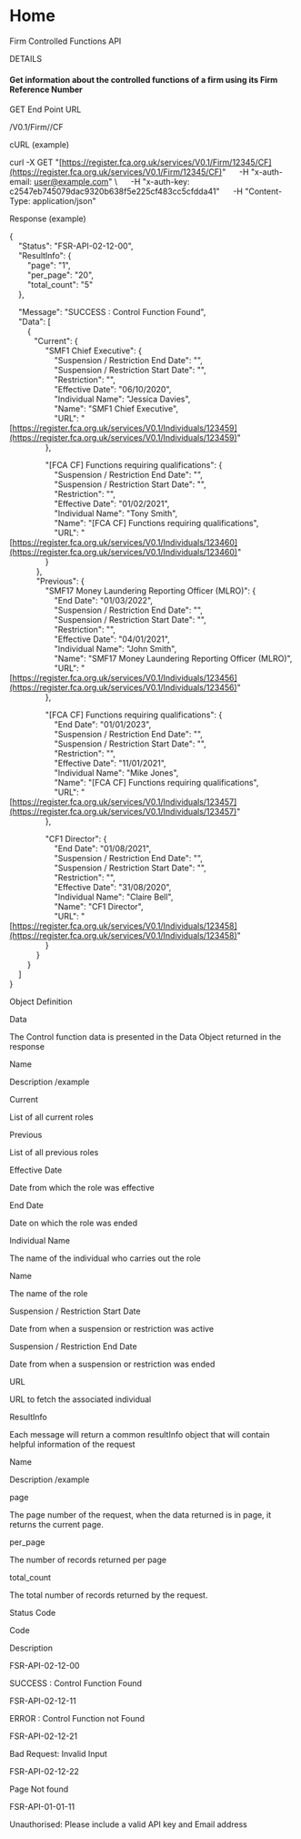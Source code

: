 # Home

Firm Controlled Functions API

  

DETAILS

#### Get information about the controlled functions of a firm using its Firm Reference Number

  

GET End Point URL

/V0.1/Firm/<FRN>/CF

  

cURL (example)

  

curl -X GET "[https://register.fca.org.uk/services/V0.1/Firm/12345/CF](https://register.fca.org.uk/services/V0.1/Firm/12345/CF)" 
     -H "x-auth-email: [user@example.com](mailto:user@example.com)" \\
     -H "x-auth-key: c2547eb745079dac9320b638f5e225cf483cc5cfdda41" 
     -H "Content-Type: application/json"

  

Response (example)

  

{  
    "Status": "FSR-API-02-12-00",  
    "ResultInfo": {  
        "page": "1",  
        "per\_page": "20",  
        "total\_count": "5"  
    },  
  
    "Message": "SUCCESS : Control Function Found",  
    "Data": \[  
        {  
           "Current": {  
                "SMF1 Chief Executive": {  
                    "Suspension / Restriction End Date": "",  
                    "Suspension / Restriction Start Date": "",  
                    "Restriction": "",  
                    "Effective Date": "06/10/2020",  
                    "Individual Name": "Jessica Davies",  
                    "Name": "SMF1 Chief Executive",  
                    "URL": "[https://register.fca.org.uk/services/V0.1/Individuals/123459](https://register.fca.org.uk/services/V0.1/Individuals/123459)"  
                },  
  
                "\[FCA CF\] Functions requiring qualifications": {  
                    "Suspension / Restriction End Date": "",  
                    "Suspension / Restriction Start Date": "",  
                    "Restriction": "",  
                    "Effective Date": "01/02/2021",  
                    "Individual Name": "Tony Smith",  
                    "Name": "\[FCA CF\] Functions requiring qualifications",  
                    "URL": "[https://register.fca.org.uk/services/V0.1/Individuals/123460](https://register.fca.org.uk/services/V0.1/Individuals/123460)"  
                }  
            },  
            "Previous": {  
                "SMF17 Money Laundering Reporting Officer (MLRO)": {  
                    "End Date": "01/03/2022",  
                    "Suspension / Restriction End Date": "",  
                    "Suspension / Restriction Start Date": "",  
                    "Restriction": "",  
                    "Effective Date": "04/01/2021",  
                    "Individual Name": "John Smith",  
                    "Name": "SMF17 Money Laundering Reporting Officer (MLRO)",  
                    "URL": "[https://register.fca.org.uk/services/V0.1/Individuals/123456](https://register.fca.org.uk/services/V0.1/Individuals/123456)"  
                },  
  
                "\[FCA CF\] Functions requiring qualifications": {  
                    "End Date": "01/01/2023",  
                    "Suspension / Restriction End Date": "",  
                    "Suspension / Restriction Start Date": "",  
                    "Restriction": "",  
                    "Effective Date": "11/01/2021",  
                    "Individual Name": "Mike Jones",  
                    "Name": "\[FCA CF\] Functions requiring qualifications",  
                    "URL": "[https://register.fca.org.uk/services/V0.1/Individuals/123457](https://register.fca.org.uk/services/V0.1/Individuals/123457)"  
                },  
  
                "CF1 Director": {  
                    "End Date": "01/08/2021",  
                    "Suspension / Restriction End Date": "",  
                    "Suspension / Restriction Start Date": "",  
                    "Restriction": "",  
                    "Effective Date": "31/08/2020",  
                    "Individual Name": "Claire Bell",  
                    "Name": "CF1 Director",  
                    "URL": "[https://register.fca.org.uk/services/V0.1/Individuals/123458](https://register.fca.org.uk/services/V0.1/Individuals/123458)"  
                }  
            }  
        }  
    \]  
}

  

Object Definition

  

Data

  

The Control function data is presented in the Data Object returned in the response

Name

Description /example

Current

List of all current roles

Previous

List of all previous roles

Effective Date

Date from which the role was effective

End Date

Date on which the role was ended

Individual Name

The name of the individual who carries out the role

Name

The name of the role

Suspension / Restriction Start Date

Date from when a suspension or restriction was active

Suspension / Restriction End Date

Date from when a suspension or restriction was ended

URL

URL to fetch the associated individual

  

ResultInfo

  

Each message will return a common resultInfo object that will contain helpful information of the request

Name

Description /example

page

The page number of the request, when the data returned is in page, it returns the current page.

per\_page

The number of records returned per page

total\_count

The total number of records returned by the request.

  

Status Code

  

Code

Description

FSR-API-02-12-00

SUCCESS : Control Function Found

FSR-API-02-12-11

ERROR : Control Function not Found

FSR-API-02-12-21

Bad Request: Invalid Input

FSR-API-02-12-22

Page Not found

FSR-API-01-01-11

Unauthorised: Please include a valid API key and Email address